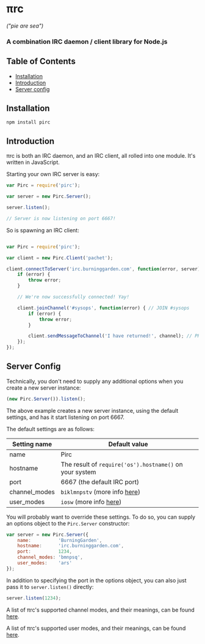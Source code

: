 # πrc
*("pie are sea")*

### A combination IRC daemon / client library for Node.js

## Table of Contents

- [Installation](#installation)
- [Introduction](#introduction)
- [Server config](#server-config)

## Installation

`npm install pirc`

## Introduction

πrc is both an IRC daemon, and an IRC client, all rolled into one module.
It's written in JavaScript.

Starting your own IRC server is easy:

`````js
var Pirc = require('pirc');

var server = new Pirc.Server();

server.listen();

// Server is now listening on port 6667!

`````

So is spawning an IRC client:

`````js

var Pirc = require('pirc');

var client = new Pirc.Client('pachet');

client.connectToServer('irc.burninggarden.com', function(error, server) {
	if (error) {
		throw error;
	}

	// We're now successfully connected! Yay!

	client.joinChannel('#sysops', function(error) { // JOIN #sysops
		if (error) {
			throw error;
		}

		client.sendMessageToChannel('I have returned!', channel); // PRIVMSG #sysops :I have returned!
	});
});

`````


## Server Config

Technically, you don't need to supply any additional options when you create a new server instance:

`````js
(new Pirc.Server()).listen();
`````

The above example creates a new server instance, using the default settings, and has it start listening on port 6667.

The default settings are as follows:

|Setting name |Default value                                          |
|-------------|--------------------------                             |
|name         |Pirc                                                   |
|hostname     |The result of `require('os').hostname()` on your system|
|port         |6667 (the default IRC port)                            |
|channel_modes|`biklmnpstv` (more info [here](./docs/channel-modes))  |
|user_modes   |`iosw` (more info [here](./docs/user-modes))           |

You will probably want to override these settings. To do so, you can supply an options object to the `Pirc.Server` constructor:
`````js
var server = new Pirc.Server({
	name:          'BurningGarden',
	hostname:      'irc.burninggarden.com',
	port:          1234,
	channel_modes: 'bmnpsq',
	user_modes:    'ars'
});
`````

In addition to specifying the port in the options object, you can also just pass it to `server.listen()` directly:
`````js
server.listen(1234);
`````

A list of πrc's supported channel modes, and their meanings, can be found [here](./docs/channel-modes).

A list of πrc's supported user modes, and their meanings, can be found [here](./docs/user-modes).


